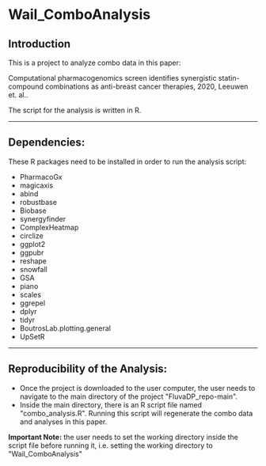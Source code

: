 # Wail_ComboAnalysis
 
## Introduction
This is a project to analyze combo data in this paper:

Computational pharmacogenomics screen identifies synergistic statin-compound combinations as anti-breast cancer therapies, 2020, Leeuwen et. al..

The script for the analysis is written in R.


----

## Dependencies:
These R packages need to be installed in order to run the analysis script:
- PharmacoGx
- magicaxis
- abind
- robustbase
- Biobase
- synergyfinder
- ComplexHeatmap
- circlize
- ggplot2
- ggpubr
- reshape
- snowfall
- GSA
- piano
- scales
- ggrepel
- dplyr
- tidyr
- BoutrosLab.plotting.general
- UpSetR


----
## Reproducibility of the Analysis:
- Once the project is downloaded to the user computer, the user needs to navigate to the main directory of the project "FluvaDP_repo-main".
- Inside the main directory, there is an R script file named "combo_analysis.R". Running this script will regenerate the combo data and analyses in this paper.

**Important Note:** the user needs to set the working directory inside the script file before running it, i.e. setting the working directory to "Wail_ComboAnalysis"



